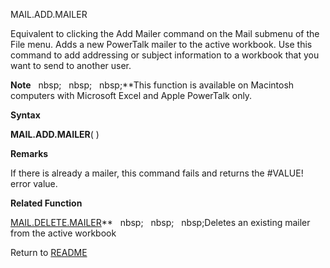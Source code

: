 MAIL.ADD.MAILER

Equivalent to clicking the Add Mailer command on the Mail submenu of the
File menu. Adds a new PowerTalk mailer to the active workbook. Use this
command to add addressing or subject information to a workbook that you
want to send to another user.

**Note**&nbsp;&nbsp;&nbsp;nbsp;&nbsp;&nbsp;&nbsp;nbsp;&nbsp;&nbsp;&nbsp;nbsp;**This function is available on Macintosh
computers with Microsoft Excel and Apple PowerTalk only.

**Syntax**

**MAIL.ADD.MAILER**( )

**Remarks**

If there is already a mailer, this command fails and returns the
\#VALUE\! error value.

**Related Function**

[MAIL.DELETE.MAILER](MAIL.DELETE.MAILER.md)**&nbsp;&nbsp;&nbsp;nbsp;&nbsp;&nbsp;&nbsp;nbsp;&nbsp;&nbsp;&nbsp;nbsp;Deletes an existing mailer from the
active workbook



Return to [README](README.md)


